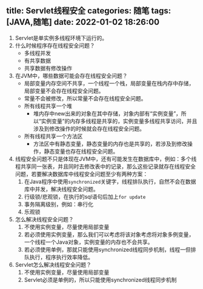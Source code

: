 title: Servlet线程安全
categories: 随笔
tags: [JAVA,随笔]
date: 2022-01-02 18:26:00
---
1. Servlet是单实例多线程环境下运行的。
2. 什么时候程序存在线程安全问题？
   - 多线程并发
   - 有共享数据
   - 共享数据有修改操作
3. 在JVM中，哪些数据可能会存在线程安全问题？
   - 局部变量内存空间不共享，一个线程一个栈，局部变量在栈内存中存储，局部变量不会存在线程安全问题。
   - 常量不会被修改，所以常量不会存在线程安全问题。
   - 所有线程共享一个堆
     - 堆内存中new出来的对象在其中存储，对象内部有“实例变量”，所以“实例变量”的内存多线程是共享的，实例变量多线程共享访问，并且涉及到修改操作的时候就会存在线程安全问题。
   - 所有线程共享一个方法区
     - 方法区中有静态变量，静态变量的内存也是共享的，若涉及到修改操作，静态变量也存在线程安全问题。
4. 线程安全问题不只是体现在JVM中，还有可能发生在数据库中，例如：多个线程共享同一张表，并且同时去修改表中的记录，那么这些记录就存在线程安全问题，若要解决数据库中线程安全问题至少有两种方案：
   1. 在Java程序中使用`synchronized`关键字，线程排队执行，自然不会在数据库中并发，解决线程安全问题。
   2. 行级锁/悲观锁，在执行的sql语句后加上`for update`
   3. 事务隔离级别，例如：串行化
   4. 乐观锁
5. 怎么解决线程安全问题？
   1. 不使用实例变量，尽量使用局部变量
   2. 若必须使用实例变量，那么我们可以考虑将该对象考虑将对象多例变量，一个线程一个Java对象，实例变量的内存也不会共享。
   3. 若必须使用单例，那就只能使用synchronized线程同步机制，线程一但排队执行，程序执行效率降低。
6. Servlet怎么解决线程安全问题？
   1. 不使用实例变量，尽量使用局部变量
   2. Servlet必须是单例的，所以只能使用synchronized线程同步机制